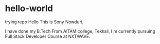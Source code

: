 # hello-world
trying repo
Hello This is Sony Nowduri,

I have done my B.Tech From AITAM college, Tekkali,
I m currently pursuing Full Stack Developer Course at NXTWAVE.
